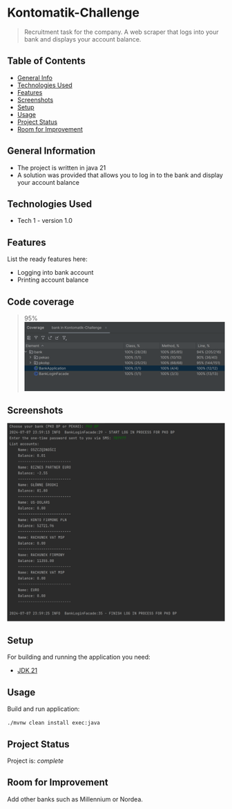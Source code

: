 ﻿# Kontomatik-Challenge
> Recruitment task for the company. A web scraper that logs into your bank and displays your account balance.

## Table of Contents
* [General Info](#general-information)
* [Technologies Used](#technologies-used)
* [Features](#features)
* [Screenshots](#screenshots)
* [Setup](#setup)
* [Usage](#usage)
* [Project Status](#project-status)
* [Room for Improvement](#room-for-improvement)

## General Information
- The project is written in java 21
- A solution was provided that allows you to log in to the bank and display your account balance

## Technologies Used
- Tech 1 - version 1.0

## Features
List the ready features here:
- Logging into bank account
- Printing account balance

## Code coverage
>95%
![img_3.png](images/img_3.png)

## Screenshots
![img.png](images/img.png)
## Setup

For building and running the application you need:

- [JDK 21](https://www.oracle.com/pl/java/technologies/downloads/)

## Usage

Build and run application:

`./mvnw clean install exec:java`

## Project Status
Project is:  _complete_


## Room for Improvement
Add other banks such as Millennium or Nordea.

